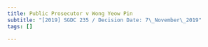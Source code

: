 ```yaml
---
title: Public Prosecutor v Wong Yeow Pin
subtitle: "[2019] SGDC 235 / Decision Date: 7\_November\_2019"
tags: []

---
```

